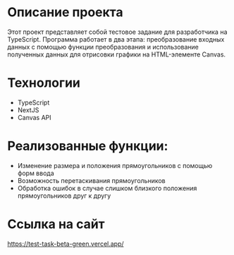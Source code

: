 # Описание проекта
<p>
Этот проект представляет собой тестовое задание для разработчика на TypeScript. Программа работает в два этапа: преобразование входных данных с помощью функции преобразования и использование полученных данных для отрисовки графики на HTML-элементе Canvas.
</p>

# Технологии
<ul>
 <li>TypeScript</li>
 <li>NextJS</li>
 <li>Canvas API</li>
</ul>

# Реализованные функции:
<ul>
 <li>Изменение размера и положения прямоугольников с помощью форм ввода</li>
 <li>Возможность перетаскивания прямоугольников</li>
 <li>Обработка ошибок в случае слишком близкого положения прямоугольников друг к другу</li>
</ul>

# Ссылка на сайт 
<a href="https://test-task-beta-green.vercel.app/">https://test-task-beta-green.vercel.app/</a>
